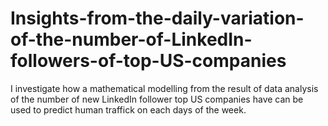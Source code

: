 # Insights-from-the-daily-variation-of-the-number-of-LinkedIn-followers-of-top-US-companies
I investigate how a mathematical modelling from the result of data analysis of the number of new LinkedIn follower top US companies have can be used to predict human traffick on each days of the week.
